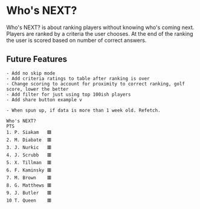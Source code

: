 # Who's NEXT?

Who's NEXT? is about ranking players without knowing who's coming next. Players are ranked by a criteria the user chooses. At the end of the ranking the user is scored based on number of correct answers.

## Future Features

    - Add no skip mode
    - Add criteria ratings to table after ranking is over
    - Change scoring to account for proximity to correct ranking, golf score, lower the better
    - Add filter for just using top 100ish players
    - Add share button example v
    
    - When spun up, if data is more than 1 week old. Refetch. 
    
    Who's NEXT?
    PTS
    1. P. Siakam   🟩
    2. M. Diabate  🟥
    3. J. Nurkic   🟥
    4. J. Scrubb   🟥
    5. X. Tillman  🟥
    6. F. Kaminsky 🟥
    7. M. Brown    🟥
    8. G. Matthews 🟥
    9. J. Butler   🟥
    10 T. Queen    🟥
